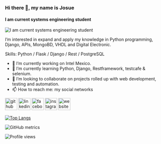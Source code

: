 ### Hi there 👋, my name is Josue
#### I am current systems engineering student
![I am current systems engineering student](https://d2m6ke2px6quvq.cloudfront.net/uploads/2020/07/16/0f6fa179-6d5b-4949-bcba-a1a89f9d6da9.jpg)

I’m interested in expand and apply my knowledge in Python programming, Django, APIs, MongoBD, VHDL and Digital Electronic.

Skills: Python / Flask / Django / Rest / PostgreSQL

- 🔭 I’m currently working on Intel Mexico. 
- 🌱 I’m currently learning Python, Django, Restframework, testcafe & selenium.
- 👯 I’m looking to collaborate on projects rolled up with web development, testing and automation. 
- 📫 How to reach me: my social networks 


[<img src='https://cdn.jsdelivr.net/npm/simple-icons@3.0.1/icons/github.svg' alt='github' height='40'>](https://github.com/JosueBarbosaBarrera)  [<img src='https://cdn.jsdelivr.net/npm/simple-icons@3.0.1/icons/linkedin.svg' alt='linkedin' height='40'>](https://www.linkedin.com/in/josue-barbosa-barrera-90423635/)  [<img src='https://cdn.jsdelivr.net/npm/simple-icons@3.0.1/icons/facebook.svg' alt='facebook' height='40'>](https://www.facebook.com/josue.barbosabarrera)  [<img src='https://cdn.jsdelivr.net/npm/simple-icons@3.0.1/icons/instagram.svg' alt='instagram' height='40'>](https://www.instagram.com/josuebarbosa5557/)  [<img src='https://cdn.jsdelivr.net/npm/simple-icons@3.0.1/icons/icloud.svg' alt='website' height='40'>](josue-barbosa-sistemadecompra.herokuapp.com)  

[![Top Langs](https://github-readme-stats.vercel.app/api/top-langs/?username=JosueBarbosaBarrera)](https://github.com/anuraghazra/github-readme-stats)

![GitHub metrics](https://metrics.lecoq.io/JosueBarbosaBarrera)  

![Profile views](https://gpvc.arturio.dev/JosueBarbosaBarrera)  
